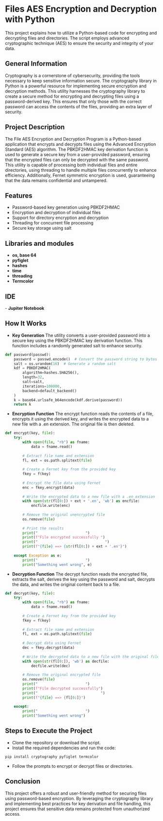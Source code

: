 <h1>Files AES Encryption and Decryption with Python</h1>
This project explains how to utilize a Python-based code for encrypting and decrypting files and directories. The script employs advanced cryptographic technique (AES) to ensure the security and integrity of your data.

## General Information
Cryptography is a cornerstone of cybersecurity, providing the tools necessary to keep sensitive information secure. The cryptography library in Python is a powerful resource for implementing secure encryption and decryption methods. This utility harnesses the cryptography library to create a secure method for encrypting and decrypting files using a password-derived key. This ensures that only those with the correct password can access the contents of the files, providing an extra layer of security.

<h2> Project Description</h2>
The File AES Encryption and Decryption Program is a Python-based application that encrypts and decrypts files using the Advanced Encryption Standard (AES) algorithm. The PBKDF2HMAC key derivation function is used to generate a secure key from a user-provided password, ensuring that the encrypted files can only be decrypted with the same password. This utility is capable of processing both individual files and entire directories, using threading to handle multiple files concurrently to enhance efficiency. Additionally, Fernet symmetric encryption is used, guaranteeing that the data remains confidential and untampered.
<br />

## Features
- Password-based key generation using PBKDF2HMAC
- Encryption and decryption of individual files
- Support for directory encryption and decryption
- Threading for concurrent file processing
- Secure key storage using salt

<h2>Libraries and modules </h2>

- <b>os, base 64</b> 
- <b>pyfiglet</b>
- <b>hashes</b> 
- <b>time</b>
- <b>threading </b>
- <b>Termcolor</b>

<h2>IDE </h2>
- <b>Jupiter Notebook </b> 

## How It Works
- <b> Key Generation</b> 
The utility converts a user-provided password into a secure key using the PBKDF2HMAC key derivation function. This function includes a randomly generated salt to enhance security.

```python
def password(passwd):
    password = passwd.encode()  # Convert the password string to bytes using UTF-8 encoding
    salt = os.urandom(16)  # Generate a random salt
    kdf = PBKDF2HMAC(
        algorithm=hashes.SHA256(),
        length=32,
        salt=salt,
        iterations=100000,
        backend=default_backend()
    )
    k = base64.urlsafe_b64encode(kdf.derive(password))
    return k
```

- <b> Encryption Function</b> 
The encrypt function reads the contents of a file, encrypts it using the derived key, and writes the encrypted data to a new file with a .en extension. The original file is then deleted.
```python
def encrypt(key, file):
    try:
        with open(file, "rb") as fname:
            data = fname.read()
        
        # Extract file name and extension
        fl, ext = os.path.splitext(file)
        
        # Create a Fernet key from the provided key
        fkey = f(key)
        
        # Encrypt the file data using Fernet
        enc = fkey.encrypt(data)
        
        # Write the encrypted data to a new file with a .en extension
        with open(str(fl[0:]) + ext + '.en', 'wb') as encfile:
            encfile.write(enc)
        
        # Remove the original unencrypted file
        os.remove(file)
        
        # Print the results
        print("                      ")
        print(f"File encrypted successfully ")
        print("                               ") 
        print(f"{file} ==> {str(fl[0:]) + ext + '.en'}")
    
    except Exception as e:
        print("                      ")
        print("Something went wrong", e)
```

- <b> Decryption Function</b> 
The decrypt function reads the encrypted file, extracts the salt, derives the key using the password and salt, decrypts the data, and writes the original content back to a file.
```python
def decrypt(key, file):
    try:
        with open(file, "rb") as fname:
            data = fname.read()
        
        # Create a Fernet key from the provided key
        fkey = f(key)
        
        # Extract file name and extension
        fl, ext = os.path.splitext(file)
        
        # Decrypt data using Fernet
        dec = fkey.decrypt(data)
        
        # Write the decrypted data to a new file with the original file name
        with open(str(fl[0:]), 'wb') as decfile:
            decfile.write(dec)
        
        # Remove the original encrypted file
        os.remove(file)
        print("                      ")
        print(f"File decrypted successfully")
        print("                             ")
        print(f"{file} ==> {fl[0:]}")
    
    except:
        print("                      ")
        print("Something went wrong")
```

## Steps to Execute the Project
- Clone the repository or download the script.
- Install the required dependencies and run the code:
```python
pip install cryptography pyfiglet termcolor
```
- Follow the prompts to encrypt or decrypt files or directories.

## Conclusion
This project  offers a robust and user-friendly method for securing files using password-based encryption. By leveraging the cryptography library and implementing best practices for key derivation and file handling, this project ensures that sensitive data remains protected from unauthorized access.

